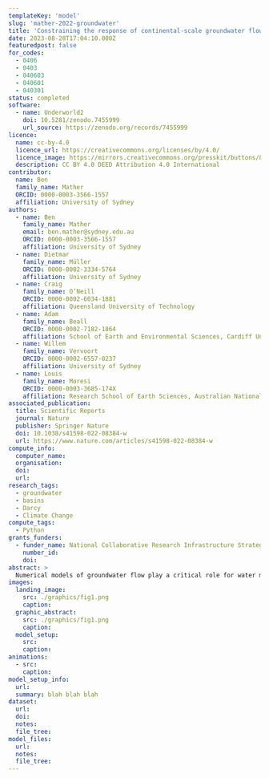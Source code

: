 ```yaml
---
templateKey: 'model'
slug: 'mather-2022-groundwater'
title: 'Constraining the response of continental‐scale groundwater flow to climate change'
date: 2023-08-28T17:04:10.000Z
featuredpost: false
for_codes:
  - 0406
  - 0403
  - 040603
  - 040601
  - 040301
status: completed
software:
  - name: Underworld2
    doi: 10.5281/zenodo.7455999
    url_source: https://zenodo.org/records/7455999
licence:
  name: cc-by-4.0
  licence_url: https://creativecommons.org/licenses/by/4.0/
  licence_image: https://mirrors.creativecommons.org/presskit/buttons/88x31/png/by.png
  description: CC BY 4.0 DEED Attribution 4.0 International
contributor:
  name: Ben
  family_name: Mather
  ORCID: 0000-0003-3566-1557
  affiliation: University of Sydney
authors:
  - name: Ben
    family_name: Mather
    email: ben.mather@sydney.edu.au
    ORCID: 0000-0003-3566-1557
    affiliation: University of Sydney
  - name: Dietmar
    family_name: Müller
    ORCID: 0000-0002-3334-5764
    affiliation: University of Sydney
  - name: Craig
    family_name: O’Neill
    ORCID: 0000-0002-6034-1881
    affiliation: Queensland University of Technology
  - name: Adam
    family_name: Beall
    ORCID: 0000-0002-7182-1864
    affiliation: School of Earth and Environmental Sciences, Cardiff University
  - name: Willem
    family_name: Vervoort
    ORCID: 0000-0002-6557-0237
    affiliation: University of Sydney
  - name: Louis
    family_name: Moresi
    ORCID: 0000-0003-3685-174X
    affiliation: Research School of Earth Sciences, Australian National University
associated_publication:
  title: Scientific Reports
  journal: Nature
  publisher: Springer Nature
  doi: 10.1038/s41598-022-08384-w
  url: https://www.nature.com/articles/s41598-022-08384-w
compute_info:
  computer_name:
  organisation:
  doi:
  url:
research_tags:
  - groundwater
  - basins
  - Darcy
  - Climate Change
compute_tags:
  - Python
grants_funders:
  - funder_name: National Collaborative Research Infrastructure Strategy, NCRIS
    number_id:
    doi:
abstract: >
  Numerical models of groundwater flow play a critical role for water management scenarios under climate extremes. Large-scale models play a key role in determining long range flow pathways from continental interiors to the oceans, yet struggle to simulate the local flow patterns ofered by small-scale models. We have developed a highly scalable numerical framework to model continental groundwater flow which capture the intricate flow pathways between deep aquifers and the near-surface. The coupled thermal-hydraulic basin structure is inferred from hydraulic head measurements, recharge estimates from geochemical proxies, and borehole temperature data using a Bayesian framework. We use it to model the deep groundwater flow beneath the Sydney–Gunnedah–Bowen Basin, part of Australia’s largest aquifer system. Coastal aquifers have flow rates of up to 0.3 m/ day, and a corresponding groundwater residence time of just 2,000 years. In contrast, our model predicts slow flow rates of 0.005 m/day for inland aquifers, resulting in a groundwater residence time of ∼400,000 years. Perturbing the model to account for a drop in borehole water levels since 2000, we fnd that lengthened inland flow pathways depart signifcantly from pre-2000 streamlines as groundwater is drawn further from recharge zones in a drying climate. Our results illustrate that progressively increasing water extraction from inland aquifers may permanently alter long-range flow pathways. Our open-source modelling approach can be extended to any basin and may help inform policies on the sustainable management of groundwater.
images:
  landing_image:
    src: ./graphics/fig1.png
    caption:
  graphic_abstract:
    src: ./graphics/fig1.png
    caption:
  model_setup:
    src:
    caption:
animations:
  - src:
    caption:
model_setup_info:
  url:
  summary: blah blah blah
dataset:
  url:
  doi:
  notes:
  file_tree:
model_files:
  url:
  notes:
  file_tree:
---
```

